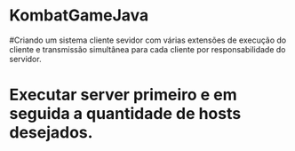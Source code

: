# KombatGameJava
#Criando um sistema cliente sevidor com várias extensões de execução do cliente e transmissão simultânea para cada cliente por responsabilidade do servidor.
# Executar server primeiro e em seguida a quantidade de hosts desejados.
